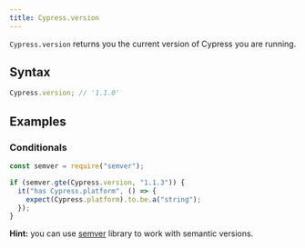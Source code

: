 ```yaml
---
title: Cypress.version
---
```


`Cypress.version` returns you the current version of Cypress you are running.

## Syntax

```javascript
Cypress.version; // '1.1.0'
```

## Examples

### Conditionals

```javascript
const semver = require("semver");

if (semver.gte(Cypress.version, "1.1.3")) {
  it("has Cypress.platform", () => {
    expect(Cypress.platform).to.be.a("string");
  });
}
```

**Hint:** you can use [semver](https://github.com/npm/node-semver#readme) library to work with semantic versions.
